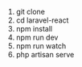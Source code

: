 1. git clone
2. cd laravel-react
3. npm install
4. npm run dev
5. npm run watch
6. php artisan serve